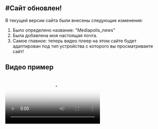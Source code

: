 #Сайт обновлен! 
---
В текущей версии сайта были внесены следующие изменения:
1. Было определено название: "Mediapolis_news" 
2. Была добавлена моя настоящая почта.
3. Самое главное: теперь видео плеер на этом сайте будет адаптирован под тип устройства с которого вы просматриваете сайт!

## Видео пример
<div class="video-container">
    <video controls poster="./videos/preview.jpg">
        <source src="./videos/my-presentation.mp4" type="video/mp4">
        Ваш браузер не поддерживает видео tag.
    </video>
</div>





